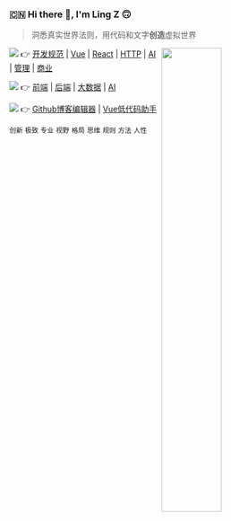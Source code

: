 ### :cn: Hi there 👋, I'm Ling Z 🙃

> 洞悉真实世界法则，用代码和文字**创造**虚拟世界

<img align="right" width="46%" src="https://github-readme-stats.vercel.app/api?username=zhanglingme&show_icons=true&icon_color=0366d6&text_color=24292e&bg_color=ffffff&hide_title=true" />

<img src="https://img.shields.io/badge/-博客/文集-orange" style="margin-top: -20px"/> 👉
[开发规范](https://github.com/zhanglingme/standard) | [Vue](https://github.com/zhanglingme/blog/labels/Vue) | [React](https://github.com/zhanglingme/blog/labels/React)  | [HTTP](https://github.com/zhanglingme/blog/labels/http) | [AI](https://github.com/zhanglingme/blog/labels/ai) | [管理](https://github.com/zhanglingme/blog/labels/management) | [商业](https://github.com/zhanglingme/blog/labels/business)

<img src="https://img.shields.io/badge/-架构体系-yellow" /> 👉
[前端](https://github.com/zhanglingme/blog/issues/22) | [后端](https://github.com/zhanglingme/blog/issues/23)  | [大数据](https://github.com/zhanglingme?tab=repositories&q=data) | [AI](https://github.com/zhanglingme?tab=repositories&q=ai)

<img src="https://img.shields.io/badge/-开源项目-green" /> 👉
[Github博客编辑器](vscode-github-blog-editor) | [Vue低代码助手](vscode-vue-block)

`创新` `极致` `专业` `视野` `格局` `思维` `规则` `方法` `人性`

<!-- 此处公众号二维码、各大平台链接(掘金，知乎，web博客，微博)、作品/书籍/商业项目链接 -->

<!--
**zhanglingx/zhanglingx** is a ✨ _special_ ✨ repository because its `README.md` (this file) appears on your GitHub profile.

Here are some ideas to get you started:

- 🔭 I’m currently working on ...
- 🌱 I’m currently learning ...
- 👯 I’m looking to collaborate on ...
- 🤔 I’m looking for help with ...
- 💬 Ask me about ...
- 📫 How to reach me: ...
- 😄 Pronouns: ...
- ⚡ Fun fact: ...
-->
